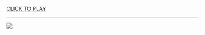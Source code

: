 
<a href="https://premium76.site?title=unblocked_happy_wheels_games&ref=13M">CLICK TO PLAY</a></h3>
<hr>

<a href="https://premium76.site?title=unblocked_happy_wheels_games&ref=13M"><img src="https://clearcache.store/games.png"></a>


